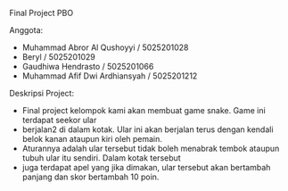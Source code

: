 Final Project PBO

Anggota:
- Muhammad Abror Al Qushoyyi    / 5025201028
- Beryl                         / 5025201029
- Gaudhiwa Hendrasto            / 5025201066
- Muhammad Afif Dwi Ardhiansyah / 5025201212

Deskripsi Project:
* Final project kelompok kami akan membuat game snake. Game ini terdapat seekor ular
* berjalan2 di dalam kotak. Ular ini akan berjalan terus dengan kendali belok kanan ataupun kiri oleh pemain.
* Aturannya adalah ular tersebut tidak boleh menabrak tembok ataupun tubuh ular itu sendiri. Dalam kotak tersebut
* juga terdapat apel yang jika dimakan, ular tersebut akan bertambah panjang dan skor bertambah 10 poin.
